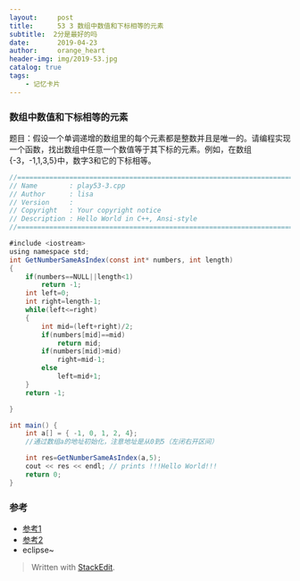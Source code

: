 ```yaml
---
layout:     post
title:      53 3 数组中数值和下标相等的元素
subtitle:  2分是最好的吗
date:       2019-04-23
author:     orange_heart
header-img: img/2019-53.jpg
catalog: true
tags:
    - 记忆卡片
---
```


###   数组中数值和下标相等的元素

题目：假设一个单调递增的数组里的每个元素都是整数并且是唯一的。请编程实现一个函数，找出数组中任意一个数值等于其下标的元素。例如，在数组{-3，-1,1,3,5}中，数字3和它的下标相等。

```java
//============================================================================
// Name        : play53-3.cpp
// Author      : lisa
// Version     :
// Copyright   : Your copyright notice
// Description : Hello World in C++, Ansi-style
//============================================================================

#include <iostream>
using namespace std;
int GetNumberSameAsIndex(const int* numbers, int length)
{
	if(numbers==NULL||length<1)
		return -1;
	int left=0;
	int right=length-1;
	while(left<=right)
	{
		int mid=(left+right)/2;
		if(numbers[mid]==mid)
			return mid;
		if(numbers[mid]>mid)
			right=mid-1;
		else
			left=mid+1;
	}
	return -1;

}

int main() {
	int a[] = { -1, 0, 1, 2, 4};
	//通过数组a的地址初始化，注意地址是从0到5（左闭右开区间）

	int res=GetNumberSameAsIndex(a,5);
	cout << res << endl; // prints !!!Hello World!!!
	return 0;
}

```

### 参考

- [参考1](https://github.com/zhedahht/CodingInterviewChinese2)
- [参考2](https://github.com/gatieme/CodingInterviews)
- eclipse~




> Written with [StackEdit](https://stackedit.io/).

<head>
    <script src="https://cdn.mathjax.org/mathjax/latest/MathJax.js?config=TeX-AMS-MML_HTMLorMML" type="text/javascript"></script>
    <script type="text/x-mathjax-config">
        MathJax.Hub.Config({
            tex2jax: {
            skipTags: ['script', 'noscript', 'style', 'textarea', 'pre'],
            inlineMath: [['$','$']]
            }
        });
    </script>
</head>
<!--stackedit_data:
eyJoaXN0b3J5IjpbLTUwMDY4MzQzMCwxNDAwNDMxNTMwLDE5Nj
Q4OTUxODIsLTE5MTYzMTc4NjhdfQ==
-->